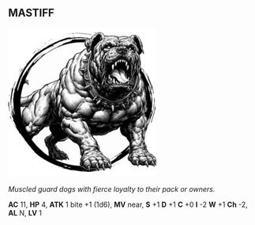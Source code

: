 ## MASTIFF

![](images/mastiff.webp)

_Muscled guard dogs with fierce loyalty to their pack or owners._

**AC** 11, **HP** 4, **ATK** 1 bite +1 (1d6), **MV** near, **S** +1 **D** +1 **C** +0 **I** -2 **W** +1 **Ch** -2, **AL** N, **LV** 1

